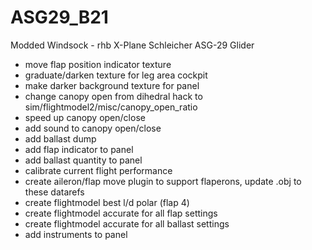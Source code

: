 # ASG29_B21

Modded Windsock - rhb X-Plane Schleicher ASG-29 Glider

* move flap position indicator texture
* graduate/darken texture for leg area cockpit
* make darker background texture for panel
* change canopy open from dihedral hack to sim/flightmodel2/misc/canopy_open_ratio
* speed up canopy open/close
* add sound to canopy open/close
* add ballast dump
* add flap indicator to panel
* add ballast quantity to panel
* calibrate current flight performance
* create aileron/flap move plugin to support flaperons, update .obj to these datarefs
* create flightmodel best l/d polar (flap 4)
* create flightmodel accurate for all flap settings
* create flightmodel accurate for all ballast settings
* add instruments to panel
